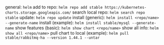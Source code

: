 general: `helm`
add to repo: `helm repo add stable https://kubernetes-charts.storage.googleapis.com/`
search local repo: `helm search repo stable`
update: `helm repo update`
install (generic): `helm install <repo/name> --generate-name`
install (example): `helm install stable/mysql --generate-name`
show features (basic): `helm show chart <repo/name>`
show all info: `helm show all <repo/name>`
pull chart to local (example): `helm pull stable/rabbitmq-ha --version 1.44.1 --untar`
